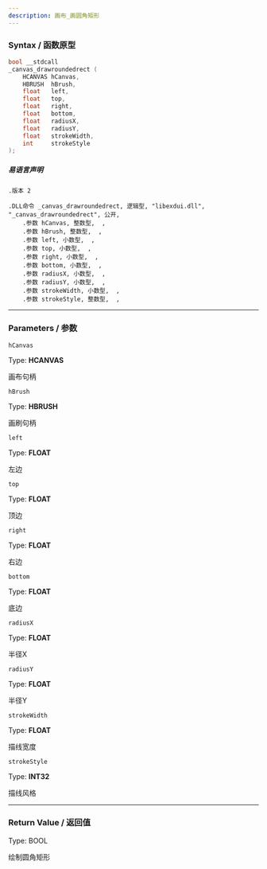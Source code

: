 ```yaml
---
description: 画布_画圆角矩形
---
```


### Syntax / 函数原型

```C++
bool __stdcall 
_canvas_drawroundedrect (
    HCANVAS hCanvas,
    HBRUSH  hBrush,
    float   left,
    float   top,
    float   right,
    float   bottom,
    float   radiusX,
    float   radiusY,
    float   strokeWidth,
    int     strokeStyle
);
```

##### 易语言声明

```Elang
.版本 2

.DLL命令 _canvas_drawroundedrect, 逻辑型, "libexdui.dll", "_canvas_drawroundedrect", 公开, 
    .参数 hCanvas, 整数型,  , 
    .参数 hBrush, 整数型,  , 
    .参数 left, 小数型,  , 
    .参数 top, 小数型,  , 
    .参数 right, 小数型,  , 
    .参数 bottom, 小数型,  , 
    .参数 radiusX, 小数型,  , 
    .参数 radiusY, 小数型,  , 
    .参数 strokeWidth, 小数型,  , 
    .参数 strokeStyle, 整数型,  , 
```

---

### Parameters / 参数

`hCanvas`

Type: **HCANVAS**

画布句柄

`hBrush`

Type: **HBRUSH**

画刷句柄

`left`

Type: **FLOAT**

左边

`top`

Type: **FLOAT**

顶边

`right`

Type: **FLOAT**

右边

`bottom`

Type: **FLOAT**

底边

`radiusX`

Type: **FLOAT**

半径X

`radiusY`

Type: **FLOAT**

半径Y

`strokeWidth`

Type: **FLOAT**

描线宽度

`strokeStyle`

Type: **INT32**

描线风格

---

### Return Value / 返回值

Type: BOOL

绘制圆角矩形